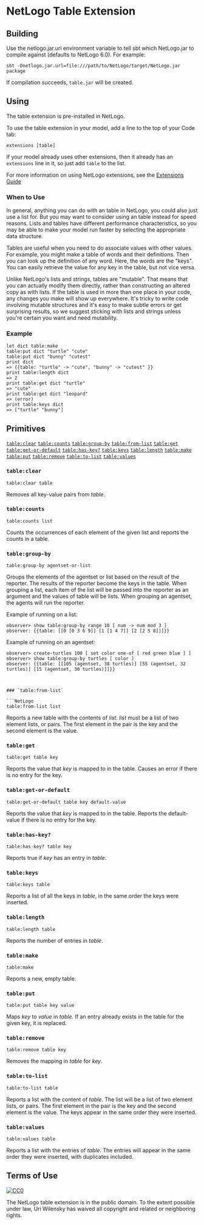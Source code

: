 
# NetLogo Table Extension

## Building

Use the netlogo.jar.url environment variable to tell sbt which NetLogo.jar to compile against (defaults to NetLogo 6.0). For example:

    sbt -Dnetlogo.jar.url=file:///path/to/NetLogo/target/NetLogo.jar package

If compilation succeeds, `table.jar` will be created.

## Using

The table extension is pre-installed in NetLogo.

To use the table extension in your model, add a line to the top of your Code tab:

```
extensions [table]
```

If your model already uses other extensions, then it already has an
`extensions` line in it, so just add `table` to the list.

For more information on using NetLogo extensions,
see the [Extensions Guide](http://ccl.northwestern.edu/netlogo/docs/extensions.html)

### When to Use

In general, anything you can do with an table in NetLogo, you could
also just use a list for. But you may want to consider using an table
instead for speed reasons. Lists and tables have different performance
 characteristics, so you may be able to make your model run faster by
selecting the appropriate data structure.

Tables are useful when you need to do associate values with other
values. For example, you might make a table of words and their
definitions. Then you can look up the definition of any word. Here,
the words are the &quot;keys&quot;. You can easily retrieve the value
for any key in the table, but not vice versa.

Unlike NetLogo's lists and strings, tables are
"mutable". That means that you can actually modify them
directly, rather than constructing an altered copy as with lists. If
the table is used in more than one place in your code, any
changes you make will show up everywhere. It's tricky to write
code involving mutable structures and it's easy to make subtle
errors or get surprising results, so we suggest sticking with lists
and strings unless you're certain you want and need mutability.

### Example

```NetLogo
let dict table:make
table:put dict "turtle" "cute"
table:put dict "bunny" "cutest"
print dict
=> {{table: "turtle" -> "cute", "bunny" -> "cutest" }}
print table:length dict
=> 2
print table:get dict "turtle"
=> "cute"
print table:get dict "leopard"
=> (error)
print table:keys dict
=> ["turtle" "bunny"]
```

## Primitives

[`table:clear`](#tableclear)
[`table:counts`](#tablecounts)
[`table:group-by`](#tablegroup-by)
[`table:from-list`](#tablefrom-list)
[`table:get`](#tableget)
[`table:get-or-default`](#tableget-or-default)
[`table:has-key?`](#tablehas-key?)
[`table:keys`](#tablekeys)
[`table:length`](#tablelength)
[`table:make`](#tablemake)
[`table:put`](#tableput)
[`table:remove`](#tableremove)
[`table:to-list`](#tableto-list)
[`table:values`](#tablevalues)


### `table:clear`

```NetLogo
table:clear table
```

Removes all key-value pairs from *table*.


### `table:counts`

```NetLogo
table:counts list
```

Counts the occurrences of each element of the given list and reports the counts in a table.


### `table:group-by`

```NetLogo
table:group-by agentset-or-list
```


Groups the elements of the agentset or list based on the result of the reporter.
The results of the reporter become the keys in the table.
When grouping a list, each item of the list will be passed into the reporter as an argument and the values of table will be lists.
When grouping an agentset, the agents will run the reporter.

Example of running on a list:

```
observer> show table:group-by range 10 [ num -> num mod 3 ]
observer: {{table: [[0 [0 3 6 9]] [1 [1 4 7]] [2 [2 5 8]]]}}
```

Example of running on an agentset:

```
observer> create-turtles 100 [ set color one-of [ red green blue ] ]
observer> show table:group-by turtles [ color ]
observer: {{table: [[105 (agentset, 38 turtles)] [55 (agentset, 32 turtles)] [15 (agentset, 30 turtles)]]}}



### `table:from-list`

```NetLogo
table:from-list list
```


Reports a new table with the contents of *list*.
*list* must be a list of two element lists, or pairs.
The first element in the pair is the key and the second element is the value.



### `table:get`

```NetLogo
table:get table key
```

Reports the value that *key* is mapped to in the table. Causes an error if there is no entry for the key.


### `table:get-or-default`

```NetLogo
table:get-or-default table key default-value
```

Reports the value that *key* is mapped to in the table. Reports the default-value if there is no entry for the key.


### `table:has-key?`

```NetLogo
table:has-key? table key
```

Reports true if *key* has an entry in *table*.


### `table:keys`

```NetLogo
table:keys table
```

Reports a list of all the keys in *table*, in the same order the keys were inserted.


### `table:length`

```NetLogo
table:length table
```

Reports the number of entries in *table*.


### `table:make`

```NetLogo
table:make
```

Reports a new, empty table.


### `table:put`

```NetLogo
table:put table key value
```

Maps *key* to *value* in *table*. If an entry already exists in the table for the given key, it is replaced.


### `table:remove`

```NetLogo
table:remove table key
```

Removes the mapping in *table* for *key*.


### `table:to-list`

```NetLogo
table:to-list table
```


Reports a list with the content of <i>table</i>. The list will be a
list of two element lists, or pairs. The first element in the pair is
the key and the second element is the value. The keys appear in the
same order they were inserted.


### `table:values`

```NetLogo
table:values table
```


Reports a list with the entries of <i>table</i>. The entries will appear
in the same order they were inserted, with duplicates included.


## Terms of Use

[![CC0](http://i.creativecommons.org/p/zero/1.0/88x31.png)](http://creativecommons.org/publicdomain/zero/1.0/)

The NetLogo table extension is in the public domain.  To the extent possible under law, Uri Wilensky has waived all copyright and related or neighboring rights.
